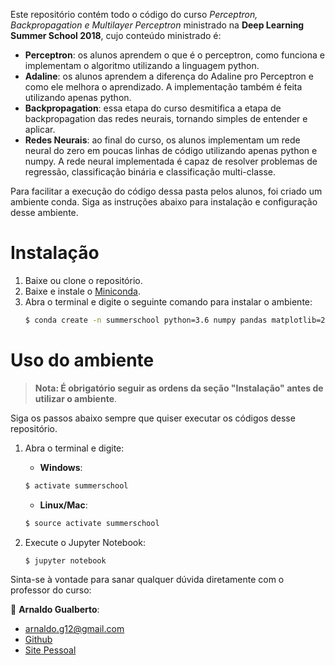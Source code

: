 
Este repositório contém todo o código do curso _Perceptron, Backpropagation e Multilayer Perceptron_ ministrado na __Deep Learning Summer School 2018__, cujo conteúdo ministrado é:

- __Perceptron__: os alunos aprendem o que é o perceptron, como funciona e implementam o algoritmo utilizando a linguagem python.
- __Adaline__: os alunos aprendem a diferença do Adaline pro Perceptron e como ele melhora o aprendizado. A implementação também é feita utilizando apenas python.
- __Backpropagation__: essa etapa do curso desmitifica a etapa de backpropagation das redes neurais, tornando simples de entender e aplicar.
- __Redes Neurais__: ao final do curso, os alunos implementam um rede neural do zero em poucas linhas de código utilizando apenas python e numpy. A rede neural implementada é capaz de resolver problemas de regressão, classificação binária e classificação multi-classe.

Para facilitar a execução do código dessa pasta pelos alunos, foi criado um ambiente conda. Siga as instruções abaixo para instalação e configuração desse ambiente.

# Instalação
1. Baixe ou clone o repositório.
2. Baixe e instale o [Miniconda](https://conda.io/miniconda.html).
3. Abra o terminal e digite o seguinte comando para instalar o ambiente:
    ```sh
    $ conda create -n summerschool python=3.6 numpy pandas matplotlib=2.0.2 scikit-learn jupyter
    ```

# Uso do ambiente

> __Nota:  É obrigatório seguir as ordens da seção "Instalação" antes de utilizar o ambiente__.

Siga os passos abaixo sempre que quiser executar os códigos desse repositório.
1. Abra o terminal e digite:

    - __Windows__:
    ```sh
    $ activate summerschool
    ```
    - __Linux/Mac__:
    ```sh
    $ source activate summerschool
    ```
2. Execute o Jupyter Notebook:
    ```sh
    $ jupyter notebook
    ```

Sinta-se à vontade para sanar qualquer dúvida diretamente com o professor do curso:

:bust_in_silhouette: __Arnaldo Gualberto__:

* arnaldo.g12@gmail.com
* [Github](https://github.com/arnaldog12)
* [Site Pessoal](http://arnaldogualberto.com)
